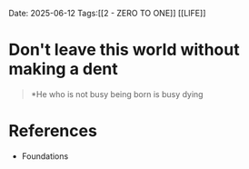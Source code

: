 Date: 2025-06-12
Tags:[[2 - ZERO TO ONE]] [[LIFE]] 

# Don't leave this world without making a dent

>*He who is not busy being born is busy dying
# References 
- Foundations